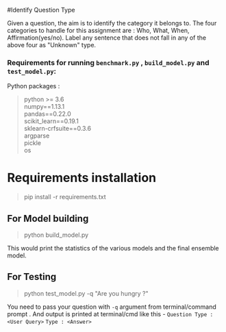 #Identify Question Type

Given a question, the aim is to identify the category it belongs to. The four categories to handle for this assignment are : Who, What, When, Affirmation(yes/no).
Label any sentence that does not fall in any of the above four as "Unknown" type.

### Requirements for running `benchmark.py` , `build_model.py` and `test_model.py`:
Python packages :
> python >= 3.6 \
> numpy==1.13.1\
> pandas==0.22.0\
> scikit_learn==0.19.1\
> sklearn-crfsuite==0.3.6\
> argparse\
> pickle\
> os

# Requirements installation
>pip install -r requirements.txt 

## For Model building 
> python build_model.py

This would print the statistics of the various models and the final ensemble model.

## For Testing
> python test_model.py  -q "Are you hungry ?"

You need to pass your question with `-q` argument from terminal/command prompt . And output is printed at terminal/cmd like this -
`Question Type : <User Query>`
`Type : <Answer>`

